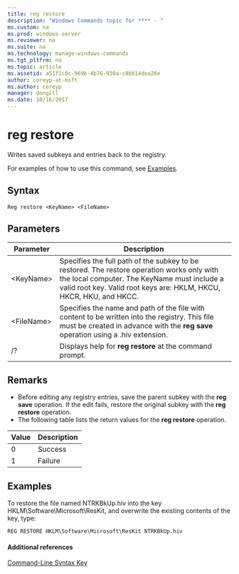 ```yaml
---
title: reg restore
description: "Windows Commands topic for **** - "
ms.custom: na
ms.prod: windows-server
ms.reviewer: na
ms.suite: na
ms.technology: manage-windows-commands
ms.tgt_pltfrm: na
ms.topic: article
ms.assetid: a51f1c0c-969b-4b76-930a-c8bb14dea26e
author: coreyp-at-msft
ms.author: coreyp
manager: dongill
ms.date: 10/16/2017
---
```


# reg restore



Writes saved subkeys and entries back to the registry.

For examples of how to use this command, see [Examples](#BKMK_examples).

## Syntax

```
Reg restore <KeyName> <FileName>
```

## Parameters

|Parameter|Description|
|---------|-----------|
|\<KeyName>|Specifies the full path of the subkey to be restored. The restore operation works only with the local computer. The KeyName must include a valid root key. Valid root keys are: HKLM, HKCU, HKCR, HKU, and HKCC.|
|\<FileName>|Specifies the name and path of the file with content to be written into the registry. This file must be created in advance with the **reg save** operation using a .hiv extension.|
|/?|Displays help for **reg restore** at the command prompt.|

## Remarks

-   Before editing any registry entries, save the parent subkey with the **reg save** operation. If the edit fails, restore the original subkey with the **reg restore** operation.
-   The following table lists the return values for the **reg restore** operation.

|Value|Description|
|-----|-----------|
|0|Success|
|1|Failure|

## <a name="BKMK_examples"></a>Examples

To restore the file named NTRKBkUp.hiv into the key HKLM\Software\Microsoft\ResKit, and overwrite the existing contents of the key, type:
```
REG RESTORE HKLM\Software\Microsoft\ResKit NTRKBkUp.hiv
```

#### Additional references

[Command-Line Syntax Key](command-line-syntax-key.md)
